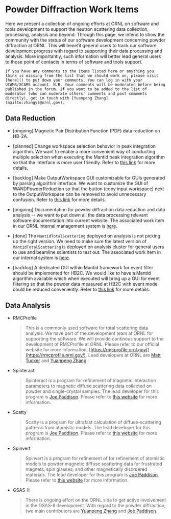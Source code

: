 Powder Diffraction Work Items
===

Here we present a collection of ongoing efforts at ORNL on software and tools development to support the neutron scattering data collection, processing, analysis and beyond. Through this page, we intend to show the community with the status of our software development concerning powder diffraction at ORNL. This will benefit general users to track our software development progress with regard to supporting their data processing and analysis. More importantly, such information will better lead general users to those point of contacts in terms of software and tools support.

```
If you have any comments to the items listed here or anything you think is missing from the list that we should work on, please visit [here]() to put down your comments. You can log in with your UCAMS/XCAMS account. N.B. Your comments will be moderated before being published in the forum. If you want to be added to the list of moderator (who can moderate others' comments and post comments directly), get in touch with [Yuanpeng Zhang](mailto:zhangy3@ornl.gov).
```

## Data Reduction

- [ongoing] Magnetic Pair Distribution Function (PDF) data reduction on HB-2A.

- [planned] Change workspace selection behavior in peak integration algorithm. We want to enable a more convenient way of conducting multiple selection when executing the Mantid peak integration algorithm so that the interface is more user friendly. Refer to [this link](https://ornlrse.clm.ibmcloud.com/ccm/web/projects/Neutron%20Data%20Project%20%28Change%20Management%29#action=com.ibm.team.workitem.viewWorkItem&id=856) for more details.

- [backlog] Make OutputWorkspace GUI customizable for GUIs generated by parsing algorithm interface. We want to customize the GUI of WANDPowderReduction so that the button (copy input workspace) next to the OutputWorkspace can be removed to avoid unnecessary confusion. Refer to [this link](https://ornlrse.clm.ibmcloud.com/ccm/web/projects/Neutron%20Data%20Project%20%28Change%20Management%29#action=com.ibm.team.workitem.viewWorkItem&id=855) for more details.

- [ongoing] Documentation for powder diffraction data reduction and data analysis -- we want to put down all the data processing relevant software documentation into current website. The associated work item in our ORNL internal management system is [here](https://ornlrse.clm.ibmcloud.com/ccm/web/projects/Neutron%20Data%20Project%20%28Change%20Management%29#action=com.ibm.team.workitem.viewWorkItem&id=1257).

- [done] The `MantidTotalScattering` deployed on analysis is not picking up the right version. We need to make sure the latest version of `MantidTotalScattering` is deployed on analysis cluster for general users to use and beamline scientists to test out. The associated work item in our internal system is [here](https://ornlrse.clm.ibmcloud.com/ccm/web/projects/Neutron%20Data%20Project%20%28Change%20Management%29#action=com.ibm.team.workitem.viewWorkItem&id=2991).

- [backlog] A dedicated GUI within Mantid framework for event filter should be implemented for HB2C. We would like to have a Mantid algorithm available which when executed will bring up a GUI for event filtering so that the powder data measured at HB2C with event mode could be reduced conveniently. Refer to [this link](https://ornlrse.clm.ibmcloud.com/ccm/web/projects/Neutron%20Data%20Project%20%28Change%20Management%29#action=com.ibm.team.workitem.viewWorkItem&id=857) for more details.

## Data Analysis

- RMCProfile

    > This is a commonly used software for total scattering data analysis. We have part of the development team at ORNL for supporting the software. We will provide continous support to the development of RMCProfile at ORNL. Please refer to our official website for more information, [https://rmcprofile.ornl.gov/](https://rmcprofile.ornl.gov/). Lead developers at ORNL are [Matt Tucker](https://www.ornl.gov/staff-profile/matthew-g-tucker) and [Yuanpeng Zhang](https://www.ornl.gov/staff-profile/yuanpeng-zhang)
    
- Spinteract

    > Spinteract is a program for refinement of magnetic interaction parameters to magnetic diffuse scattering data collected on powder and single-crystal samples. The lead developer for this program is [Joe Paddison](https://www.ornl.gov/staff-profile/joseph-paddison). Please refer to [this website](https://joepaddison.com/software/) for more information.
    
- Scatty

    > Scatty is a program for ultrafast calculation of diffuse-scattering patterns from atomistic models. The lead developer for this program is [Joe Paddison](https://www.ornl.gov/staff-profile/joseph-paddison). Please refer to [this website](https://joepaddison.com/software/) for more information.
    
- Spinvert

    > Spinvert is a program for refinement of for refinement of atomistic models to powder magnetic diffuse scattering data for frustrated magnets, spin glasses, and other magnetically disordered materials. The lead developer for this program is [Joe Paddison](https://www.ornl.gov/staff-profile/joseph-paddison). Please refer to [this website](https://joepaddison.com/software/) for more information.
    
- GSAS-II

    > There is ongoing effort on the ORNL side to get active involvement in the GSAS-II development. With regard to the powder diffraction, two main contributors are [Yuanpeng Zhang](https://www.ornl.gov/staff-profile/yuanpeng-zhang) and [Joe Paddison](https://www.ornl.gov/staff-profile/joseph-paddison).